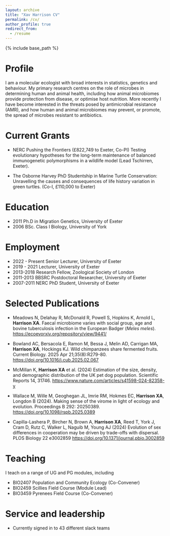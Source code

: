 ```yaml
---
layout: archive
title: "Xav Harrison CV"
permalink: /cv/
author_profile: true
redirect_from:
  - /resume
---
```


{% include base_path %}

Profile
======
I am a molecular ecologist with broad interests in statistics, genetics and behaviour. My primary research centres on the role of microbes in determining human and animal health, including how animal microbiomes provide protection from disease, or optimise host nutrition. More recently I have become interested in the threats posed by antimicrobial resistance (AMR), and how human and animal microbiomes may prevent, or promote, the spread of microbes resistant to antibiotics. 


Current Grants
======
* NERC Pushing the Frontiers (£822,749 to Exeter, Co-PI) Testing evolutionary hypotheses for the long-term maintenance of balanced immunogenetic polymorphisms in a wildlife model (Lead Tschirren, Exeter). 

* The Osborne Harvey PhD Studentship in Marine Turtle Conservation: Unravelling the causes and consequences of life history variation in green turtles. (Co-I, £110,000 to Exeter) 


Education
======
* 2011  Ph.D in Migration Genetics, University of Exeter
* 2006  BSc. Class I Biology, University of York 


Employment 
======
* 2022 - Present    Senior Lecturer, University of Exeter
* 2019 - 2021       Lecturer, University of Exeter 
* 2013-2018         Research Fellow, Zoological Society of London 
* 2011-2013         BBSRC Postdoctoral Researcher, University of Exeter
* 2007-2011         NERC PhD Student, University of Exeter
 

Selected Publications
======

* Meadows N, Delahay R, McDonald R, Powell S, Hopkins K, Arnold L, **Harrison XA**. Faecal microbiome varies with social group, age and bovine tuberculosis infection in the European Badger (_Meles meles_). <https://ecoevorxiv.org/repository/view/9441/>

* Bowland AC, Bersacola E, Ramon M, Bessa J, Melin AD, Carrigan MA, **Harrison XA**, Hockings KJ. Wild chimpanzees share fermented fruits. Current Biology. 2025 Apr 21;35(8):R279-80. <https://doi.org/10.1016/j.cub.2025.02.067>

* McMillan K, **Harrison XA** et al. (2024) Estimation of the size, density, and demographic distribution of the UK pet dog population. Scientific Reports 14, 31746. <https://www.nature.com/articles/s41598-024-82358-y>

* Wallace M, Wille M, Geoghegan JL, Imrie RM, Hokmes EC, **Harrison XA**, Longdon B (2024). Making sense of the virome in light of ecology and evolution. Proceedings B 292: 20250389. <https://doi.org/10.1098/rspb.2025.0389>

* Capilla-Lashera P, Bircher N, Brown A, **Harrison XA**, Reed T, York J, Cram D, Rutz C, Walker L, Naguib M, Young AJ (2024) Evolution of sex differences in cooperation may be driven by trade-offs with dispersal. PLOS Biology 22 e3002859 <https://doi.org/10.1371/journal.pbio.3002859>

  

Teaching
======
I teach on a range of UG and PG modules, including 
* BIO2407 Population and Community Ecology (Co-Convener)
* BIO2459 Scillies Field Course (Module Lead)
* BIO3459 Pyrenees Field Course (Co-Convener)
  
Service and leadership
======
* Currently signed in to 43 different slack teams
